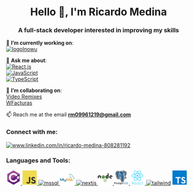 <h1 align="center">Hello 👋, I'm Ricardo Medina</h1>
<h3 align="center">A full-stack developer interested in improving my skills</h3>

<p dir="auto">🔭 <strong>I’m currently working on</strong>:<br>
<a href="https://inowu.dev/" rel="nofollow"> <img src="https://camo.githubusercontent.com/eef9d4a285f299dc944343ffa6c1fa9d864eceda695a9e4441850257b735f4ab/68747470733a2f2f692e696d6775722e636f6d2f47493673416f442e706e67" alt="logoInowu" data-canonical-src="https://i.imgur.com/GI6sAoD.png" style="max-width: 100%;"> </a></p>

<p dir="auto">💬 <strong>Ask me about</strong>:<br>
<a target="_blank" rel="noopener noreferrer nofollow" href="https://camo.githubusercontent.com/d777e9a7bbccf14b558569176327207ffc45369a91518190100948ce506db967/68747470733a2f2f696d672e736869656c64732e696f2f62616467652f2d52656163742e6a732d3631444146423f6c6f676f3d7265616374266c6f676f436f6c6f723d626c61636b267374796c653d666c6174"><img src="https://camo.githubusercontent.com/d777e9a7bbccf14b558569176327207ffc45369a91518190100948ce506db967/68747470733a2f2f696d672e736869656c64732e696f2f62616467652f2d52656163742e6a732d3631444146423f6c6f676f3d7265616374266c6f676f436f6c6f723d626c61636b267374796c653d666c6174" alt="React.js" data-canonical-src="https://img.shields.io/badge/-React.js-61DAFB?logo=react&amp;logoColor=black&amp;style=flat" style="max-width: 100%;"></a><br>
<a target="_blank" rel="noopener noreferrer nofollow" href="https://camo.githubusercontent.com/7968a8cb0d086fd900b0592b1197310a81fc2ac448d217c5832091c7dd269e01/68747470733a2f2f696d672e736869656c64732e696f2f62616467652f2d4a6176615363726970742d4637444631453f6c6f676f3d6a617661736372697074266c6f676f436f6c6f723d626c61636b267374796c653d666c6174"><img src="https://camo.githubusercontent.com/7968a8cb0d086fd900b0592b1197310a81fc2ac448d217c5832091c7dd269e01/68747470733a2f2f696d672e736869656c64732e696f2f62616467652f2d4a6176615363726970742d4637444631453f6c6f676f3d6a617661736372697074266c6f676f436f6c6f723d626c61636b267374796c653d666c6174" alt="JavaScript" data-canonical-src="https://img.shields.io/badge/-JavaScript-F7DF1E?logo=javascript&amp;logoColor=black&amp;style=flat" style="max-width: 100%;"></a><br>
<a target="_blank" rel="noopener noreferrer nofollow" href="https://camo.githubusercontent.com/a4959c70e33f7bf5f31ab5cc7698605b834a448181164d8cc2aad1c649639735/68747470733a2f2f696d672e736869656c64732e696f2f62616467652f2d547970655363726970742d3331373843363f6c6f676f3d74797065736372697074266c6f676f436f6c6f723d7768697465267374796c653d666c6174"><img src="https://camo.githubusercontent.com/a4959c70e33f7bf5f31ab5cc7698605b834a448181164d8cc2aad1c649639735/68747470733a2f2f696d672e736869656c64732e696f2f62616467652f2d547970655363726970742d3331373843363f6c6f676f3d74797065736372697074266c6f676f436f6c6f723d7768697465267374796c653d666c6174" alt="TypeScript" data-canonical-src="https://img.shields.io/badge/-TypeScript-3178C6?logo=typescript&amp;logoColor=white&amp;style=flat" style="max-width: 100%;"></a></p>

<p dir="auto">👯 <strong>I’m collaborating on</strong>:<br>
<a href="https://videoremixes.netlify.app/trends" rel="nofollow">Video Remixes</a><br>
<a href="https://wfacturas.com/folios" rel="nofollow">WFacturas</a><br>

📫 Reach me at the email **rm09961219@gmail.com**

<h3 align="left">Connect with me:</h3>
<p align="left">
<a href="https://linkedin.com/in/www.linkedin.com/in/ricardo-medina-808281192" target="blank"><img align="center" src="https://raw.githubusercontent.com/rahuldkjain/github-profile-readme-generator/master/src/images/icons/Social/linked-in-alt.svg" alt="www.linkedin.com/in/ricardo-medina-808281192" height="30" width="40" /></a>
</p>

<h3 align="left">Languages and Tools:</h3>
<p align="left"> 
  <a href="https://www.w3schools.com/cs/" target="_blank" rel="noreferrer"> <img src="https://raw.githubusercontent.com/devicons/devicon/master/icons/csharp/csharp-original.svg" alt="csharp" width="40" height="40"/> </a>
  <a href="https://developer.mozilla.org/en-US/docs/Web/JavaScript" target="_blank" rel="noreferrer"> <img src="https://raw.githubusercontent.com/devicons/devicon/master/icons/javascript/javascript-original.svg" alt="javascript" width="40" height="40"/> </a> 
  <a href="https://www.microsoft.com/en-us/sql-server" target="_blank" rel="noreferrer"> <img src="https://www.svgrepo.com/show/303229/microsoft-sql-server-logo.svg" alt="mssql" width="40" height="40"/> </a> <a href="https://www.mysql.com/" target="_blank"             
   rel="noreferrer"> <img src="https://raw.githubusercontent.com/devicons/devicon/master/icons/mysql/mysql-original-wordmark.svg" alt="mysql" width="40" height="40"/> </a> 
  <a href="https://nextjs.org/" target="_blank" rel="noreferrer"> <img src="https://cdn.worldvectorlogo.com/logos/nextjs-2.svg" alt="nextjs" width="40" height="40"/> </a> 
  <a href="https://nodejs.org" rel="nofollow"> <img src="https://raw.githubusercontent.com/devicons/devicon/master/icons/nodejs/nodejs-original-wordmark.svg" alt="nodejs" width="40" height="40" style="max-width: 100%;"> </a>
  <a href="https://www.postgresql.org" target="_blank" rel="noreferrer"> <img src="https://raw.githubusercontent.com/devicons/devicon/master/icons/postgresql/postgresql-original-wordmark.svg" alt="postgresql" width="40" height="40"/> </a> 
  <a href="https://reactjs.org/" target="_blank" rel="noreferrer"> <img src="https://raw.githubusercontent.com/devicons/devicon/master/icons/react/react-original-wordmark.svg" alt="react" width="40" height="40"/> </a>
  <a href="https://tailwindcss.com/" target="_blank" rel="noreferrer"> <img src="https://www.vectorlogo.zone/logos/tailwindcss/tailwindcss-icon.svg" alt="tailwind" width="40" height="40"/></a> 
  <a href="https://www.typescriptlang.org/" target="_blank" rel="noreferrer"> <img src="https://raw.githubusercontent.com/devicons/devicon/master/icons/typescript/typescript-original.svg" alt="typescript" width="40" height="40"/> </a> 
</p>

